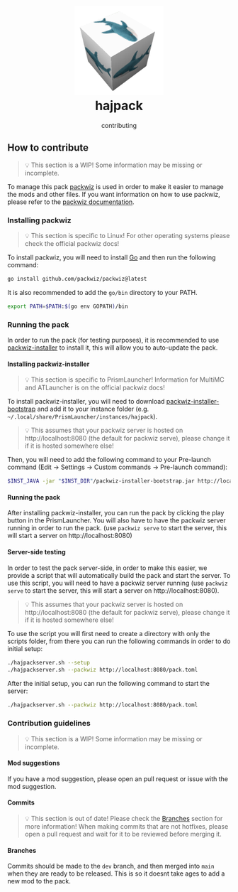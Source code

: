 <h1 align="center">
    <img src="assets/hajpacktransparent.png" alt="hajpack logo" width="200"><br>
	hajpack
</h3>
<div align="center">
    contributing
</div>

## How to contribute
> 💡 This section is a WIP!
> Some information may be missing or incomplete.

To manage this pack [packwiz](https://github.com/packwiz/packwiz) is used in order to make it easier to manage the mods and other files. If you want information on how to use packwiz, please refer to the [packwiz documentation](https://packwiz.infra.link/).

### Installing packwiz
> 💡 This section is specific to Linux! For other operating systems please check the official packwiz docs!

To install packwiz, you will need to install [Go](https://golang.org/doc/install) and then run the following command:
```bash
go install github.com/packwiz/packwiz@latest
```

It is also recommended to add the `go/bin` directory to your PATH.
```bash
export PATH=$PATH:$(go env GOPATH)/bin
```

### Running the pack
In order to run the pack (for testing purposes), it is recommended to use [packwiz-installer](https://github.com/packwiz/packwiz-installer) to install it, this will allow you to auto-update the pack.

#### Installing packwiz-installer
> 💡 This section is specific to PrismLauncher! Information for MultiMC and ATLauncher is on the official packwiz docs!

To install packwiz-installer, you will need to download [packwiz-installer-bootstrap](https://github.com/packwiz/packwiz-installer-bootstrap/releases) and add it to your instance folder (e.g. `~/.local/share/PrismLauncher/instances/hajpack`).

> 💡 This assumes that your packwiz server is hosted on http://localhost:8080 (the default for packwiz serve), please change it if it is hosted somewhere else!

Then, you will need to add the following command to your Pre-launch command (Edit -> Settings -> Custom commands -> Pre-launch command):
```bash
$INST_JAVA -jar "$INST_DIR"/packwiz-installer-bootstrap.jar http://localhost:8080/pack.toml
```

#### Running the pack
After installing packwiz-installer, you can run the pack by clicking the play button in the PrismLauncher. You will also have to have the packwiz server running in order to run the pack. (use `packwiz serve` to start the server, this will start a server on http://localhost:8080)

#### Server-side testing
In order to test the pack server-side, in order to make this easier, we provide a script that will automatically build the pack and start the server. To use this script, you will need to have a packwiz server running (use `packwiz serve` to start the server, this will start a server on http://localhost:8080).

> 💡 This assumes that your packwiz server is hosted on http://localhost:8080 (the default for packwiz serve), please change it if it is hosted somewhere else!

To use the script you will first need to create a directory with only the scripts folder, from there you can run the following commands in order to do initial setup:
```bash
./hajpackserver.sh --setup
./hajpackserver.sh --packwiz http://localhost:8080/pack.toml
```

After the initial setup, you can run the following command to start the server:
```bash
./hajpackserver.sh --packwiz http://localhost:8080/pack.toml
```

### Contribution guidelines
> 💡 This section is a WIP!
> Some information may be missing or incomplete.

#### Mod suggestions
If you have a mod suggestion, please open an pull request or issue with the mod suggestion.

#### Commits
> 💡 This section is out of date! Please check the [Branches](#branches) section for more information!
When making commits that are not hotfixes, please open a pull request and wait for it to be reviewed before merging it.

#### Branches
Commits should be made to the `dev` branch, and then merged into `main` when they are ready to be released. This is so it doesnt take ages to add a new mod to the pack.
